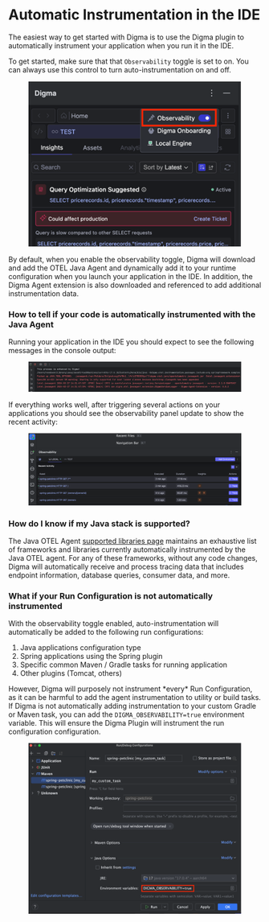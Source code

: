 # Automatic Instrumentation in the IDE

The easiest way to get started with Digma is to use the Digma plugin to automatically instrument your application when you run it in the IDE.

To get started, make sure that that `Observability` toggle is set to on. You can always use this control to turn auto-instrumentation on and off.

<figure><img src="../../.gitbook/assets/image (16).png" alt=""><figcaption></figcaption></figure>

By default, when you enable the observability toggle, Digma will download and add the OTEL Java Agent and dynamically add it to your runtime configuration when you launch your application in the IDE. In addition, the Digma Agent extension is also downloaded and referenced to add additional instrumentation data.

### How to tell if your code is automatically instrumented with the Java Agent

Running your application in the IDE you should expect to see the following messages in the console output:

<figure><img src="../../.gitbook/assets/image (17).png" alt=""><figcaption></figcaption></figure>

If everything works well, after triggering several actions on your applications you should see the observability panel update to show the recent activity:

<figure><img src="../../.gitbook/assets/image (18).png" alt=""><figcaption></figcaption></figure>

### How do I know if my Java stack is supported?

The Java OTEL Agent [supported libraries page](https://github.com/open-telemetry/opentelemetry-java-instrumentation/blob/main/docs/supported-libraries.md) maintains an exhaustive list of frameworks and libraries currently automatically instrumented by the Java OTEL agent. For any of these frameworks, without any code changes, Digma will automatically receive and process tracing data that includes endpoint information, database queries, consumer data, and more.

### What if your Run Configuration is not automatically instrumented

With the observability toggle enabled, auto-instrumentation will automatically be added to the following run configurations:

1. Java applications configuration type
2. Spring applications using the Spring plugin
3. Specific common Maven / Gradle tasks for running application
4. Other plugins (Tomcat, others)

However, Digma will purposely not instrument \*every\* Run Configuration, as it can be harmful to add the agent instrumentation to utility or build tasks. If Digma is not automatically adding instrumentation to your custom Gradle or Maven task, you can add the `DIGMA_OBSERVABILITY=true` environment variable. This will ensure the Digma Plugin will instrument the run configuration configuration.

<figure><img src="../../.gitbook/assets/image (19).png" alt=""><figcaption></figcaption></figure>
